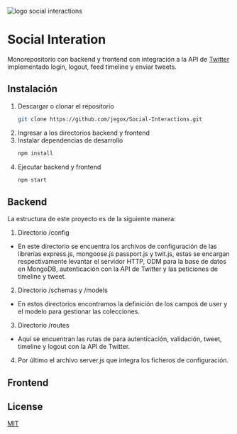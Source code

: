 ![logo social interactions](https://github.com/jegox/Social-Interactions/blob/master/frontend/src/images/logo.png?raw=true)

# **Social Interation**

Monorepositorio con backend y frontend con integración a la API de [Twitter](https://developer.twitter.com/en/docs/api-reference-index) implementado login, logout, feed timeline y enviar tweets.

## **Instalación**
1. Descargar o clonar el repositorio
    ```bash
    git clone https://github.com/jegox/Social-Interactions.git
    ```
2. Ingresar a los directorios backend y frontend
3. Instalar dependencias de desarrollo
    ```bash
    npm install
    ```
4. Ejecutar backend y frontend
    ```bash
    npm start
    ```

## **Backend**

La estructura de este proyecto es de la siguiente manera:
1. Directorio /config
  * En este directorio se encuentra los archivos de configuración de las librerías express.js, mongoose.js passport.js y twit.js, estas se encargan respectivamente levantar el servidor HTTP, ODM para la base de datos en MongoDB, autenticación con la API de Twitter y las peticiones de timeline y tweet.
2. Directorio /schemas y /models
  * En estos directorios encontramos la definición de los campos de user y el modelo para gestionar las colecciones.
3. Directorio /routes
  * Aquí se encuentran las rutas de para autenticación, validación, tweet, timeline y logout con la API de Twitter.
4. Por último  el archivo server.js que integra los ficheros de configuración.

## **Frontend**

## License
[MIT](https://choosealicense.com/licenses/mit/)